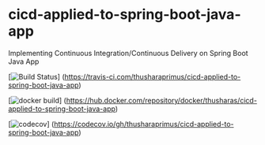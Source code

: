 # cicd-applied-to-spring-boot-java-app
Implementing Continuous Integration/Continuous Delivery on Spring Boot Java App

[![Build Status](https://travis-ci.com/thusharaprimus/cicd-applied-to-spring-boot-java-app.svg)]
(https://travis-ci.com/thusharaprimus/cicd-applied-to-spring-boot-java-app)

[![docker build](https://img.shields.io/docker/cloud/build/thusharas/cicd-applied-to-spring-boot-java-app)]
(https://hub.docker.com/repository/docker/thusharas/cicd-applied-to-spring-boot-java-app)

[![codecov](https://codecov.io/gh/thusharaprimus/cicd-applied-to-spring-boot-java-app/branch/master/graph/badge.svg)]
(https://codecov.io/gh/thusharaprimus/cicd-applied-to-spring-boot-java-app)
